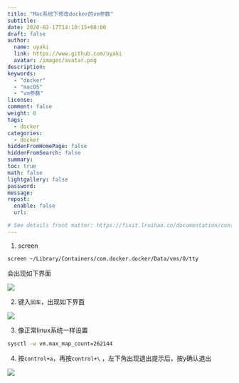 ```yaml
---
title: "Mac系统下修改docker的vm参数"
subtitle: 
date: 2020-02-17T14:10:15+08:00
draft: false
author:
  name: uyaki
  link: https://www.github.com/uyaki
  avatar: /images/avatar.png
description:
keywords: 
  - "docker"
  - "macOS"
  - "vm参数"
license:
comment: false
weight: 0
tags:
  - docker 
categories:
  - docker
hiddenFromHomePage: false
hiddenFromSearch: false
summary:
toc: true
math: false
lightgallery: false
password:
message:
repost:
  enable: false
  url: 

# See details front matter: https://fixit.lruihao.cn/documentation/content-management/introduction/#front-matter
---
```


<!--more-->

1. screen

```sh
screen ~/Library/Containers/com.docker.docker/Data/vms/0/tty
```

会出现如下界面

![](https://cdn.jsdelivr.net/gh/uyaki/pic-cloud/img/20200217143600.png)


2. 键入`回车`，出现如下界面

![](https://cdn.jsdelivr.net/gh/uyaki/pic-cloud/img/20200217144718.png)

3. 像正常linux系统一样设置

```sh
sysctl -w vm.max_map_count=262144
```

4. 按`control+a`，再按`control+\` ，左下角出现退出提示后，按y确认退出

![](https://cdn.jsdelivr.net/gh/uyaki/pic-cloud/img/20200217144803.png)
